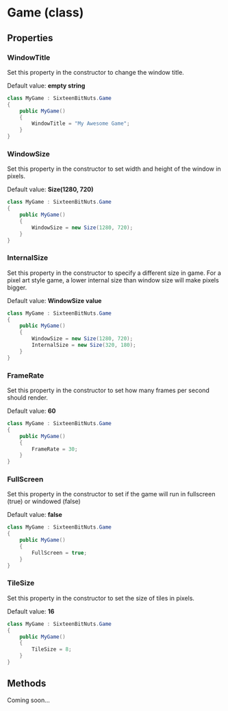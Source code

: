 # Game (class)

## Properties

### WindowTitle

Set this property in the constructor to change the window title.

Default value: **empty string**

```csharp
class MyGame : SixteenBitNuts.Game
{
    public MyGame()
    {
        WindowTitle = "My Awesome Game";
    }
}
```

### WindowSize

Set this property in the constructor to set width and height of the window in pixels.

Default value: **Size(1280, 720)**

```csharp
class MyGame : SixteenBitNuts.Game
{
    public MyGame()
    {
        WindowSize = new Size(1280, 720);
    }
}
```

### InternalSize

Set this property in the constructor to specify a different size in game. For a pixel art style game, a lower internal size than window size will make pixels bigger.

Default value: **WindowSize value**

```csharp
class MyGame : SixteenBitNuts.Game
{
    public MyGame()
    {
        WindowSize = new Size(1280, 720);
        InternalSize = new Size(320, 180);
    }
}
```

### FrameRate

Set this property in the constructor to set how many frames per second should render.

Default value: **60**

```csharp
class MyGame : SixteenBitNuts.Game
{
    public MyGame()
    {
        FrameRate = 30;
    }
}
```

### FullScreen

Set this property in the constructor to set if the game will run in fullscreen (true) or windowed (false)

Default value: **false**

```csharp
class MyGame : SixteenBitNuts.Game
{
    public MyGame()
    {
        FullScreen = true;
    }
}
```

### TileSize

Set this property in the constructor to set the size of tiles in pixels.

Default value: **16**

```csharp
class MyGame : SixteenBitNuts.Game
{
    public MyGame()
    {
        TileSize = 8;
    }
}
```

## Methods

Coming soon...
